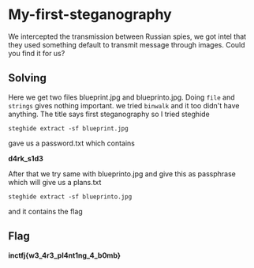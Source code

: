  # My-first-steganography

We intercepted the transmission between Russian spies, we got intel that they used something default to transmit message through images. Could you find it for us?

## Solving

Here we get two files blueprint.jpg and blueprinto.jpg. Doing `file` and `strings` gives nothing important. we tried `binwalk` and it too didn't have anything. The title says first steganography so I tried steghide

```shell
steghide extract -sf blueprint.jpg
```

gave us a password.txt which contains

**d4rk_s1d3**

After that we try same with blueprinto.jpg and give this as passphrase which will give us a plans.txt

```shell
steghide extract -sf blueprinto.jpg
```

and it contains the flag

## Flag

**inctfj{w3_4r3_pl4nt1ng_4_b0mb}**
